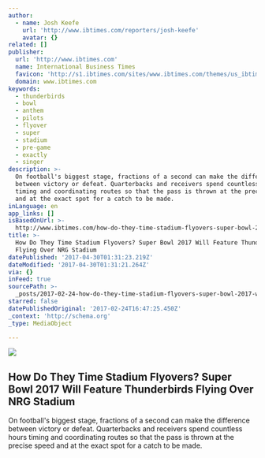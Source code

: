 ```yaml
---
author:
  - name: Josh Keefe
    url: 'http://www.ibtimes.com/reporters/josh-keefe'
    avatar: {}
related: []
publisher:
  url: 'http://www.ibtimes.com'
  name: International Business Times
  favicon: 'http://s1.ibtimes.com/sites/www.ibtimes.com/themes/us_ibtimes/favicon.ico'
  domain: www.ibtimes.com
keywords:
  - thunderbirds
  - bowl
  - anthem
  - pilots
  - flyover
  - super
  - stadium
  - pre-game
  - exactly
  - singer
description: >-
  On football's biggest stage, fractions of a second can make the difference
  between victory or defeat. Quarterbacks and receivers spend countless hours
  timing and coordinating routes so that the pass is thrown at the precise speed
  and at the exact spot for a catch to be made.
inLanguage: en
app_links: []
isBasedOnUrl: >-
  http://www.ibtimes.com/how-do-they-time-stadium-flyovers-super-bowl-2017-will-feature-thunderbirds-flying-2486118
title: >-
  How Do They Time Stadium Flyovers? Super Bowl 2017 Will Feature Thunderbirds
  Flying Over NRG Stadium
datePublished: '2017-04-30T01:31:23.219Z'
dateModified: '2017-04-30T01:31:21.264Z'
via: {}
inFeed: true
sourcePath: >-
  _posts/2017-02-24-how-do-they-time-stadium-flyovers-super-bowl-2017-will-feat.md
starred: false
datePublishedOriginal: '2017-02-24T16:47:25.450Z'
_context: 'http://schema.org'
_type: MediaObject

---
```

<article style=""><img src="https://imgflo.herokuapp.com/graph/2b2431f8e7ba7b0/fab0727182eba6dbe8d338582172527d/noop.jpg?input=http%3A%2F%2Fs1.ibtimes.com%2Fsites%2Fwww.ibtimes.com%2Ffiles%2F2017%2F02%2F03%2Frtx25vzn.jpg" /><h1>How Do They Time Stadium Flyovers? Super Bowl 2017 Will Feature Thunderbirds Flying Over NRG Stadium</h1><p>On football's biggest stage, fractions of a second can make the difference between victory or defeat. Quarterbacks and receivers spend countless hours timing and coordinating routes so that the pass is thrown at the precise speed and at the exact spot for a catch to be made.</p></article>